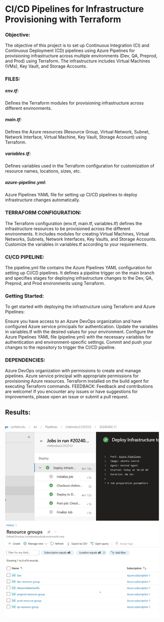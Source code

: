 **<h1>CI/CD Pipelines for Infrastructure Provisioning with Terraform</h1>**
**<h3>Objective:</h3>**
The objective of this project is to set up Continuous Integration (CI) and Continuous Deployment (CD) pipelines using Azure Pipelines for provisioning infrastructure across multiple environments (Dev, QA, Preprod, and Prod) using Terraform. The infrastructure includes Virtual Machines (VMs), Key Vault, and Storage Accounts.

**<h3>FILES:</h3>**
**<h5>env.tf:</h5>**
Defines the Terraform modules for provisioning infrastructure across different environments.
**<h5>main.tf:</h5>** 
Defines the Azure resources (Resource Group, Virtual Network, Subnet, Network Interface, Virtual Machine, Key Vault, Storage Account) using Terraform.
**<h5>variables.tf:</h5>** 
Defines variables used in the Terraform configuration for customization of resource names, locations, sizes, etc.
**<h5>azure-pipeline.yml:</h5>** 
Azure Pipelines YAML file for setting up CI/CD pipelines to deploy infrastructure changes automatically.
**<h3>TERRAFORM CONFIGURATION:</h3>**
The Terraform configuration (env.tf, main.tf, variables.tf) defines the infrastructure resources to be provisioned across the different environments. It includes modules for creating Virtual Machines, Virtual Networks, Subnets, Network Interfaces, Key Vaults, and Storage Accounts. Customize the variables in variables.tf according to your requirements.

**<h3>CI/CD PIPELINE:</h3>**
The pipeline.yml file contains the Azure Pipelines YAML configuration for setting up CI/CD pipelines. It defines a pipeline trigger on the main branch and specifies stages for deploying infrastructure changes to the Dev, QA, Preprod, and Prod environments using Terraform.

**<h3>Getting Started:</h3>**
To get started with deploying the infrastructure using Terraform and Azure Pipelines:

Ensure you have access to an Azure DevOps organization and have configured Azure service principals for authentication.
Update the variables in variables.tf with the desired values for your environment.
Configure the Azure Pipelines YAML file (pipeline.yml) with the necessary variables for authentication and environment-specific settings.
Commit and push your changes to the repository to trigger the CI/CD pipeline.
**<h3>DEPENDENCIES:</h3>**
Azure DevOps organization with permissions to create and manage pipelines.
Azure service principal with appropriate permissions for provisioning Azure resources.
Terraform installed on the build agent for executing Terraform commands.
FEEDBACK:
Feedback and contributions are welcome! If you encounter any issues or have suggestions for improvements, please open an issue or submit a pull request.

**<h2>Results:</h2>**
![Example Image](Picture1.jpg)
![Example Image](Picture2.jpg)

